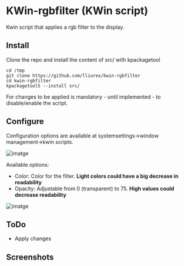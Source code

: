 # KWin-rgbfilter (KWin script)
Kwin script that applies a rgb filter to the display.

## Install

Clone the repo and install the content of src/ with kpackagetool

```
cd /tmp
git clone https://github.com/lliurex/kwin-rgbfilter
cd kwin-rgbfilter
kpackagetool5 --install src/
````

For changes to be applied is mandatory - until implemented - to disable/enable the script.

## Configure

Configuration options are available at systemsettings->window management->kwin scripts.

![imatge](https://github.com/lliurex/kwin-rgbfilter/assets/15210634/2ddcd2a6-9cd5-405e-aa00-16ea46479f91)


Available options:

* Color: Color for the filter. **Light colors could have a big decrease in readability**
* Opacity: Adjustable from 0 (transparent) to 75. **High values could decrease readability**

![imatge](https://github.com/lliurex/kwin-rgbfilter/assets/15210634/99e1e265-598f-4fd4-81b3-d8664985c93c)


## ToDo

* Apply changes
  
## Screenshots

